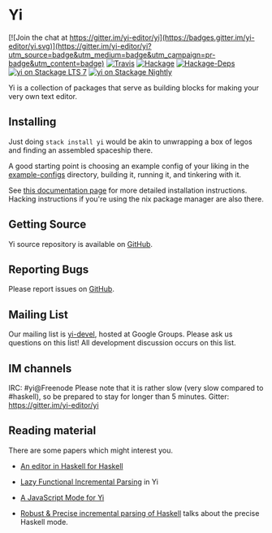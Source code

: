 # Yi

[![Join the chat at https://gitter.im/yi-editor/yi](https://badges.gitter.im/yi-editor/yi.svg)](https://gitter.im/yi-editor/yi?utm_source=badge&utm_medium=badge&utm_campaign=pr-badge&utm_content=badge)
[![Travis](https://travis-ci.org/yi-editor/yi.svg?branch=master)](https://travis-ci.org/yi-editor/yi)
[![Hackage](https://img.shields.io/hackage/v/yi.svg?maxAge=2592000)](https://hackage.haskell.org/package/yi)
[![Hackage-Deps](https://img.shields.io/hackage-deps/v/yi.svg?maxAge=2592000)]()
[![yi on Stackage LTS 7](http://stackage.org/package/yi/badge/lts-7)](http://stackage.org/lts-7/package/yi)
[![yi on Stackage Nightly](http://stackage.org/package/yi/badge/nightly)](http://stackage.org/nightly/package/yi)

Yi is a collection of packages that serve as building blocks for making your very own text editor.

## Installing

Just doing `stack install yi` would be akin to unwrapping a box of legos and
finding an assembled spaceship there.

A good starting point is choosing an example config of your liking in the
[example-configs][userconfigs] directory, building it, running it, and tinkering with it.

See [this documentation page](http://yi-editor.github.io/pages/installing/)
for more detailed installation instructions. Hacking instructions if you're
using the nix package manager are also there.

## Getting Source

Yi source repository is available on [GitHub][github].

## Reporting Bugs

Please report issues on [GitHub][issueslist].

## Mailing List

Our mailing list is [yi-devel][], hosted at Google Groups. Please ask us questions on this list! All development discussion occurs on this list.

## IM channels

IRC: #yi@Freenode  Please note that it is rather slow (very slow compared to #haskell), so be prepared to stay for longer than 5 minutes.
Gitter: https://gitter.im/yi-editor/yi

## Reading material

There are some papers which might interest you.

* [An editor in Haskell for Haskell][small-yi]

* [Lazy Functional Incremental Parsing][lazy-parsing] in Yi

* [A JavaScript Mode for Yi][js]

* [Robust & Precise incremental parsing of Haskell][precise-haskell]
  talks about the precise Haskell mode.

[github]: https://github.com/yi-editor/
[issueslist]: https://github.com/yi-editor/yi/issues
[yi-devel]: http://groups.google.com/group/yi-devel
[userconfigs]: https://github.com/yi-editor/yi/tree/master/example-configs
[small-yi]: http://publications.lib.chalmers.se/records/fulltext/local_72549.pdf
[lazy-parsing]: http://publications.lib.chalmers.se/records/fulltext/local_94979.pdf
[js]: http://publications.lib.chalmers.se/records/fulltext/112284.pdf
[precise-haskell]: http://publications.lib.chalmers.se/records/fulltext/117337.pdf

